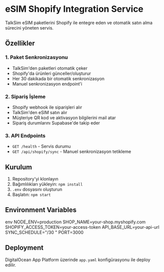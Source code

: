 # eSIM Shopify Integration Service

TalkSim eSIM paketlerini Shopify ile entegre eden ve otomatik satın alma sürecini yöneten servis.

## Özellikler

### 1. Paket Senkronizasyonu
- TalkSim'den paketleri otomatik çeker
- Shopify'da ürünleri günceller/oluşturur
- Her 30 dakikada bir otomatik senkronizasyon
- Manuel senkronizasyon endpoint'i

### 2. Sipariş İşleme
- Shopify webhook ile siparişleri alır
- TalkSim'den eSIM satın alır
- Müşteriye QR kod ve aktivasyon bilgilerini mail atar
- Sipariş durumlarını Supabase'de takip eder

### 3. API Endpoints
- `GET /health` - Servis durumu
- `GET /api/shopify/sync` - Manuel senkronizasyon tetikleme

## Kurulum
1. Repository'yi klonlayın
2. Bağımlılıkları yükleyin: `npm install`
3. `.env` dosyasını oluşturun
4. Başlatın: `npm start`

## Environment Variables

env
NODE_ENV=production
SHOP_NAME=your-shop.myshopify.com
SHOPIFY_ACCESS_TOKEN=your-access-token
API_BASE_URL=your-api-url
SYNC_SCHEDULE="/30 "
PORT=3000

## Deployment
DigitalOcean App Platform üzerinde `app.yaml` konfigürasyonu ile deploy edilir.
